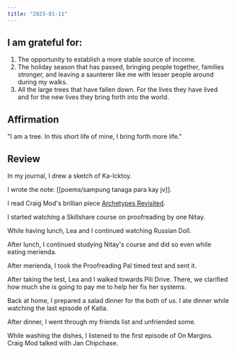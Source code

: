 ```yaml
---
title: "2023-01-11"
---
```

## I am grateful for:
1. The opportunity to establish a more stable source of income.
2. The holiday season that has passed, bringing people together, families stronger, and leaving a saunterer like me with lesser people around during my walks.
3. All the large trees that have fallen down. For the lives they have lived and for the new lives they bring forth into the world.

## Affirmation

"I am a tree. In this short life of mine, I bring forth more life."

## Review

In my journal, I drew a sketch of Ka-Icktoy.

I wrote the note: [[poems/sampung tanaga para kay jv]].

I read Craig Mod's brillian piece [Archetypes Revisited](https://craigmod.com/roden/075/).

I started watching a Skillshare course on proofreading by one Nitay.

While having lunch, Lea and I continued watching Russian Doll.

After lunch, I continued studying Nitay's course and did so even while eating merienda.

After merienda, I took the Proofreading Pal timed test and sent it.

After taking the test, Lea and I walked towards Pili Drive. There, we  clarified how much she is going to pay me to help her fix her systems.

Back at home, I prepared a salad dinner for the both of us. I ate dinner while watching the last episode of Katla.

After dinner, I went through my friends list and unfriended some.

While washing the dishes, I listened to the first episode of On Margins. Craig Mod talked with Jan Chipchase.